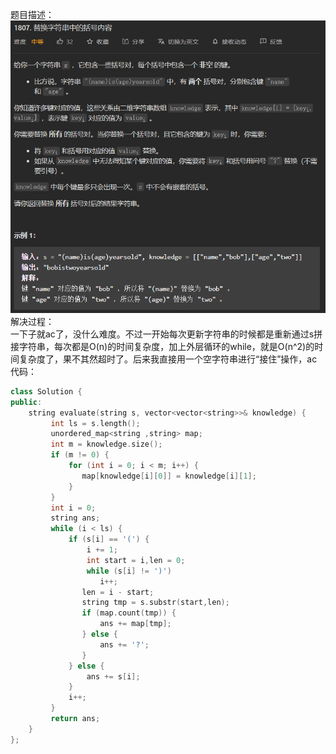 题目描述：  
![image](/basical/string/image/image38.png)  
解决过程：  
一下子就ac了，没什么难度。不过一开始每次更新字符串的时候都是重新通过s拼接字符串，每次都是O(n)的时间复杂度，加上外层循环的while，就是O(n^2)的时间复杂度了，果不其然超时了。后来我直接用一个空字符串进行“接住”操作，ac  
代码：  
```cpp
class Solution {
public:
    string evaluate(string s, vector<vector<string>>& knowledge) {
         int ls = s.length();
         unordered_map<string ,string> map;
         int m = knowledge.size();
         if (m != 0) {
             for (int i = 0; i < m; i++) {
                map[knowledge[i][0]] = knowledge[i][1];                 
             }
         }
         int i = 0;
         string ans;
         while (i < ls) {
             if (s[i] == '(') {
                 i += 1;
                 int start = i,len = 0;
                 while (s[i] != ')')
                    i++;
                len = i - start;
                string tmp = s.substr(start,len);
                if (map.count(tmp)) {
                    ans += map[tmp];
                } else {
                    ans += '?';
                }
             } else {
                 ans += s[i];
             }
             i++;
         }
         return ans;
    }
};
```